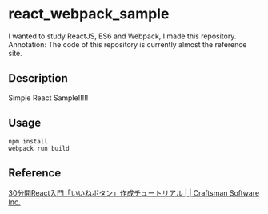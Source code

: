 react_webpack_sample
====

I wanted to study ReactJS, ES6 and Webpack, I made this repository.  
Annotation: The code of this repository is currently almost the reference site.

## Description
Simple React Sample!!!!!

## Usage
```
npm install
webpack run build
```
## Reference
[30分間React入門「いいねボタン」作成チュートリアル \| \| Craftsman Software Inc\.](http://c16e.com/1510161700/)
